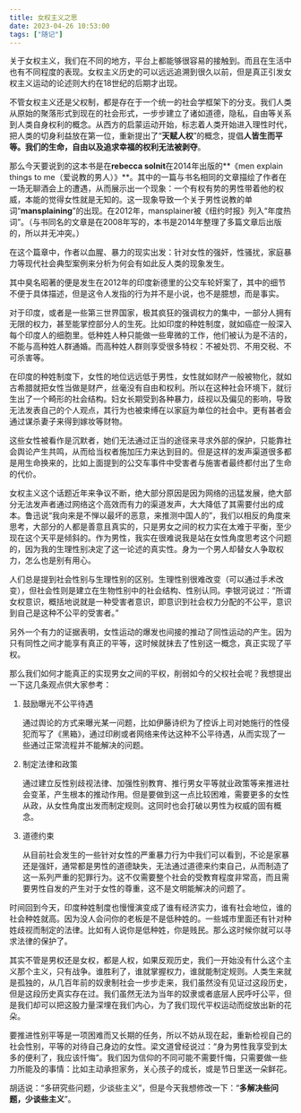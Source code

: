 ```yaml
---
title: 女权主义之思
date: 2023-04-26 10:53:00
tags: ["随记"]
---
```


关于女权主义，我们在不同的地方，平台上都能够很容易的接触到。而且在生活中也有不同程度的表现。女权主义历史的可以远远追溯到很久以前，但是真正引发女权主义运动的论述则大约在18世纪的后期才出现。

不管女权主义还是父权制，都是存在于一个统一的社会学框架下的分支。我们人类从原始的聚落形式到现在的社会形式，一步步建立了诸如道德，隐私，自由等关系到人类自身权利的概念。从西方的启蒙运动开始，标志着人类开始进入理性时代，把人类的切身利益放在第一位，重新提出了“**天赋人权**”的概念，提倡**人皆生而平等。我们的生命，自由以及追求幸福的权利无法被剥夺**。

那么今天要说到的这本书是在**rebecca solnit**在2014年出版的**《men explain things to me（爱说教的男人）》**。其中的一篇与书名相同的文章描绘了作者在一场无聊酒会上的遭遇，从而展示出一个现象：一个有权有势的男性带着他的权威，本能的觉得女性就是无知的。这一现象导致一个关于男性说教的单词“**mansplaining**”的出现。在2012年，mansplainer被《纽约时报》列入“年度热词”。（与书同名的文章是在2008年写的，本书是2014年整理了多篇文章后出版的，所以并无冲突。）

在这个篇章中，作者以血腥、暴力的现实出发：针对女性的强奸，性骚扰，家庭暴力等现代社会典型案例来分析为何会有如此反人类的现象发生。

其中臭名昭著的便是发生在2012年的印度新德里的公交车轮奸案了，其中的细节不便于具体描述，但是这令人发指的行为并不是小说，也不是臆想，而是事实。

对于印度，或者是一些第三世界国家，极其疯狂的强调权力的集中，一部分人拥有无限的权力，甚至能掌控部分人的生死。比如印度的种姓制度，就如癌症一般深入每个印度人的细胞里。低种姓人种只能做一些卑微的工作，他们被认为是不洁的，不能与高种姓人群通婚。而高种姓人群则享受很多特权：不被处罚、不用交税、不可杀害等。

在印度的种姓制度下，女性的地位远远低于男性，女性就如财产一般被物化，就如古希腊就把女性当做是财产，丝毫没有自由和权利。所以在这种社会环境下，就衍生出了一个畸形的社会结构。妇女长期受到各种暴力，歧视以及偏见的影响，导致无法发表自己的个人观点，其行为也被束缚在以家庭为单位的社会中。更有甚者会通过谋杀妻子来得到嫁妆等财物。

这些女性被看作是沉默者，她们无法通过正当的途径来寻求外部的保护，只能靠社会舆论产生共鸣，从而给当权者施加压力来达到目的。但是这样的发声渠道很多都是用生命换来的，比如上面提到的公交车事件中受害者与施害者最终都付出了生命的代价。

女权主义这个话题近年来争议不断，绝大部分原因是因为网络的迅猛发展，绝大部分无法发声者通过网络这个高效而有力的渠道发声，大大降低了其需要付出的成本。鲁迅说“我向来是不惮以最坏的恶意，来推测中国人的”，我们以相反的角度来思考，大部分的人都是善意且真实的，只是男女之间的权力实在太难于平衡，至少现在这个天平是倾斜的。作为男性，我实在很难说我是站在女性角度思考这个问题的，因为我的生理性别决定了这一论述的真实性。身为一个男人却替女人争取权力，怎么也是别有用心。

人们总是提到社会性别与生理性别的区别。生理性别很难改变（可以通过手术改变），但社会性则是建立在生物性别中的社会结构、性别认同。李银河说过：“所谓女权意识，概括地说就是一种受害者意识，即意识到社会权力分配的不公平，意识到自己是这种不公平的受害者。”

另外一个有力的证据表明，女性运动的爆发也间接的推动了同性运动的产生。因为只有同性之间才能享有真正的平等，这时候就抹去了性别这一概念，真正实现了平权。

那么我们如何才能真正的实现男女之间的平权，削弱如今的父权社会呢？我想提出一下这几条观点供大家参考：

1. 鼓励曝光不公平待遇

   通过舆论的方式来曝光某一问题，比如伊藤诗织为了控诉上司对她施行的性侵犯而写了《黑箱》，通过印刷或者网络来传达这种不公平待遇，从而实现了一些通过正常流程并不能解决的问题。

2. 制定法律和政策

   通过建立反性别歧视法律、加强性别教育、推行男女平等就业政策等来推进社会变革，产生根本的推动作用。但是要做到这一点比较困难，需要更多的女性从政，从女性角度出发而制定规则。这同时也会打破以男性为权威的固有概念。

3. 道德约束

   从目前社会发生的一些针对女性的严重暴力行为中我们可以看到，不论是家暴还是强奸，通常都是男性的道德缺失，无法通过道德来约束自己，从而制造了这一系列严重的犯罪行为。这不仅需要整个社会的受教育程度非常高，而且需要男性自发的产生对于女性的尊重，这不是文明能解决的问题了。


时间回到今天，印度种姓制度也慢慢演变成了谁有经济实力，谁有社会地位，谁的社会种姓就高。因为没人会问你的老板是不是低种姓的。一些城市里面还有针对种姓歧视而制定的法律。比如有人说你是低种姓，你是贱民。那么这时候你就可以寻求法律的保护了。

其实不管是男权还是女权，都是人权，如果反观历史，我们一开始没有什么这个主义那个主义，只有战争。谁胜利了，谁就掌握权力，谁就能制定规则。人类生来就是孤独的，从几百年前的奴隶制社会一步步走来，我们虽然没有见证过这段历史，但是这段历史真实存在过。我们虽然无法为当年的奴隶或者底层人民呼吁公平，但是我们却可以把这股力量深埋在我们内心，为了我们现代平权运动而绽放出新的花朵。

要推进性别平等是一项困难而又长期的任务，所以不妨从现在起，重新检视自己的社会性别，平等的对待自己身边的女性。梁文道曾经说过：“身为男性我享受到太多的便利了，我应该忏悔”。我们因为信仰的不同可能不需要忏悔，只需要做一些力所能及的事情：比如主动承担家务，关心孩子的成长，或是节日里送一朵鲜花。

胡适说：“多研究些问题，少谈些主义”，但是今天我想修改一下：“**多解决些问题，少谈些主义**”。

